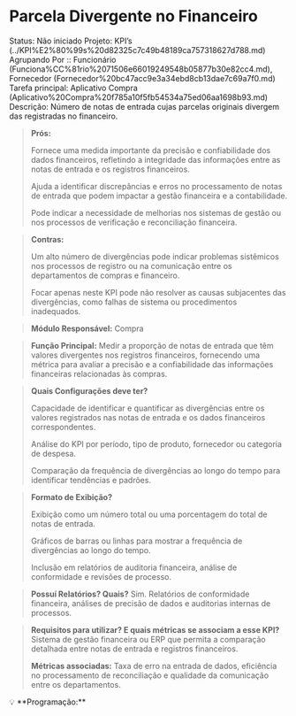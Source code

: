 # Parcela Divergente no Financeiro

Status: Não iniciado
Projeto: KPI’s (../KPI%E2%80%99s%20d82325c7c49b48189ca757318627d788.md)
Agrupando Por :: Funcionário (Funciona%CC%81rio%2071506e66019249548b05877b30e82cc4.md), Fornecedor (Fornecedor%20bc47acc9e3a34ebd8cb13dae7c69a7f0.md)
Tarefa principal: Aplicativo Compra (Aplicativo%20Compra%20f785a10f5fb54534a75ed06aa1698b93.md)
Descrição: Número de notas de entrada cujas parcelas originais divergem das registradas no financeiro.

> **Prós:**
> 
> 
> Fornece uma medida importante da precisão e confiabilidade dos dados financeiros, refletindo a integridade das informações entre as notas de entrada e os registros financeiros.
> 
> Ajuda a identificar discrepâncias e erros no processamento de notas de entrada que podem impactar a gestão financeira e a contabilidade.
> 
> Pode indicar a necessidade de melhorias nos sistemas de gestão ou nos processos de verificação e reconciliação financeira.
> 

> **Contras:**
> 
> 
> Um alto número de divergências pode indicar problemas sistêmicos nos processos de registro ou na comunicação entre os departamentos de compras e financeiro.
> 
> Focar apenas neste KPI pode não resolver as causas subjacentes das divergências, como falhas de sistema ou procedimentos inadequados.
> 

> **Módulo Responsável:**
Compra
> 

> **Função Principal:**
Medir a proporção de notas de entrada que têm valores divergentes nos registros financeiros, fornecendo uma métrica para avaliar a precisão e a confiabilidade das informações financeiras relacionadas às compras.
> 

> **Quais Configurações deve ter?**
> 
> 
> Capacidade de identificar e quantificar as divergências entre os valores registrados nas notas de entrada e os dados financeiros correspondentes.
> 
> Análise do KPI por período, tipo de produto, fornecedor ou categoria de despesa.
> 
> Comparação da frequência de divergências ao longo do tempo para identificar tendências e padrões.
> 

> **Formato de Exibição?**
> 
> 
> Exibição como um número total ou uma porcentagem do total de notas de entrada.
> 
> Gráficos de barras ou linhas para mostrar a frequência de divergências ao longo do tempo.
> 
> Inclusão em relatórios de auditoria financeira, análise de conformidade e revisões de processo.
> 

> **Possuí Relatórios? Quais?**
Sim. Relatórios de conformidade financeira, análises de precisão de dados e auditorias internas de processos.
> 

> **Requisitos para utilizar? E quais métricas se associam a esse KPI?**
Sistema de gestão financeira ou ERP que permita a comparação detalhada entre notas de entrada e registros financeiros.
> 
> 
> **Métricas associadas:** 
> Taxa de erro na entrada de dados, eficiência no processamento de reconciliação e qualidade da comunicação entre os departamentos.
> 

<aside>
💡 **Programação:**

</aside>